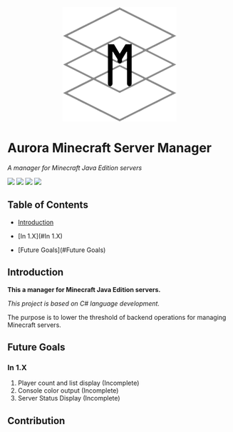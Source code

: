 <div align=center>
  <img src="./GithubSources/ASM256.png" width="256" height="256" />
</div>

# Aurora Minecraft Server Manager

*A manager for Minecraft Java Edition servers*

![](https://img.shields.io/badge/Build-Passing-brightgreen)
![](https://img.shields.io/badge/Platform-Windows-lightgrey)
![](https://img.shields.io/badge/Language-CSharp-orange)
![](https://img.shields.io/badge/Version-1.0-blue)

## Table of Contents

* [Introduction](#Introduction)
 - [In 1.X](#In 1.X)
* [Future Goals](#Future Goals)

## Introduction

**This a manager for Minecraft Java Edition servers.**

*This project is based on C# language development.*

The purpose is to lower the threshold of backend operations for managing Minecraft servers.

## Future Goals

### In 1.X

1. Player count and list display (Incomplete)
2. Console color output (Incomplete)
3. Server Status Display (Incomplete)

## Contribution





